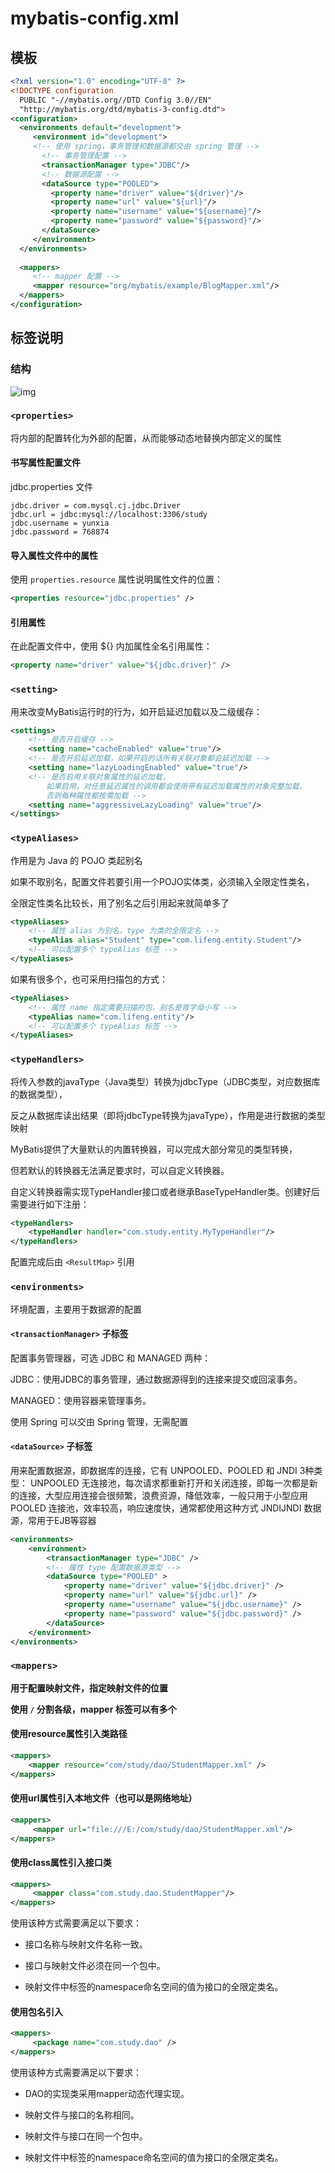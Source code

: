# mybatis-config.xml

## 模板

```xml
<?xml version="1.0" encoding="UTF-8" ?>
<!DOCTYPE configuration
  PUBLIC "-//mybatis.org//DTD Config 3.0//EN"
  "http://mybatis.org/dtd/mybatis-3-config.dtd">
<configuration>
  <environments default="development">
     <environment id="development">
     <!-- 使用 spring，事务管理和数据源都交由 spring 管理 -->
       <!-- 事务管理配置 -->
       <transactionManager type="JDBC"/>
       <!-- 数据源配置 -->
       <dataSource type="POOLED">
         <property name="driver" value="${driver}"/>
         <property name="url" value="${url}"/>
         <property name="username" value="${username}"/>
         <property name="password" value="${password}"/>
       </dataSource>
     </environment>
  </environments>
    
  <mappers>
     <!-- mapper 配置 -->
     <mapper resource="org/mybatis/example/BlogMapper.xml"/>
  </mappers>
</configuration>
```

## 标签说明

### 结构

![img](D:\study\study-notes\images\mybatis\mybatis-config-structure.jpg)

### `<properties>`

将内部的配置转化为外部的配置，从而能够动态地替换内部定义的属性

#### 书写属性配置文件

jdbc.properties 文件

```properties
jdbc.driver = com.mysql.cj.jdbc.Driver
jdbc.url = jdbc:mysql://localhost:3306/study
jdbc.username = yunxia
jdbc.password = 768874
```
#### 导入属性文件中的属性

使用 `properties.resource` 属性说明属性文件的位置：

```xml
<properties resource="jdbc.properties" />
```
#### 引用属性

在此配置文件中，使用 ${} 内加属性全名引用属性：

```xml
<property name="driver" value="${jdbc.driver}" />
```
### `<setting>`

用来改变MyBatis运行时的行为，如开启延迟加载以及二级缓存：
```xml
<settings>
    <!-- 是否开启缓存 -->
    <setting name="cacheEnabled" value="true"/>
    <!-- 是否开启延迟加载，如果开启的话所有关联对象都会延迟加载 -->
    <setting name="lazyLoadingEnabled" value="true"/>
    <!-- 是否启用关联对象属性的延迟加载，
        如果启用，对任意延迟属性的调用都会使用带有延迟加载属性的对象完整加载，
        否则每种属性都按需加载 -->
    <setting name="aggressiveLazyLoading" value="true"/>
</settings>
```
### `<typeAliases>`

作用是为 Java 的 POJO 类起别名

如果不取别名，配置文件若要引用一个POJO实体类，必须输入全限定性类名，

全限定性类名比较长，用了别名之后引用起来就简单多了

```xml
<typeAliases>
    <!-- 属性 alias 为别名，type 为类的全限定名 -->
    <typeAlias alias="Student" type="com.lifeng.entity.Student"/>
    <!-- 可以配置多个 typeAlias 标签 -->
</typeAliases>
```
如果有很多个，也可采用扫描包的方式：
```xml
<typeAliases>
    <!-- 属性 name 指定需要扫描的包，别名是首字母小写 -->
    <typeAlias name="com.lifeng.entity"/>
    <!-- 可以配置多个 typeAlias 标签 -->
</typeAliases>
```
### `<typeHandlers>`

将传入参数的javaType（Java类型）转换为jdbcType（JDBC类型，对应数据库的数据类型），

反之从数据库读出结果（即将jdbcType转换为javaType），作用是进行数据的类型映射

MyBatis提供了大量默认的内置转换器，可以完成大部分常见的类型转换，

但若默认的转换器无法满足要求时，可以自定义转换器。

自定义转换器需实现TypeHandler接口或者继承BaseTypeHandler类。创建好后需要进行如下注册：
```xml
<typeHandlers>
    <typeHandler handler="com.study.entity.MyTypeHandler"/>
</typeHandlers>
```
配置完成后由 `<ResultMap>` 引用

### `<environments>`

环境配置，主要用于数据源的配置

####   `<transactionManager>` 子标签

配置事务管理器，可选 JDBC 和 MANAGED 两种：

JDBC：使用JDBC的事务管理，通过数据源得到的连接来提交或回滚事务。

 MANAGED：使用容器来管理事务。

使用 Spring 可以交由 Spring 管理，无需配置

#### `<dataSource>` 子标签

用来配置数据源，即数据库的连接，它有 UNPOOLED、POOLED 和 JNDI 3种类型：
UNPOOLED 无连接池，每次请求都重新打开和关闭连接，即每一次都是新的连接，大型应用连接会很频繁，浪费资源，降低效率，一般只用于小型应用
POOLED 连接池，效率较高，响应速度快，通常都使用这种方式
JNDIJNDI 数据源，常用于EJB等容器

```xml
<environments>
    <environment>
        <transactionManager type="JDBC" />
        <!-- 属性 type 配置数据源类型 -->
        <dataSource type="POOLED" >
            <property name="driver" value="${jdbc.driver}" />
            <property name="url" value="${jdbc.url}" />
            <property name="username" value="${jdbc.username}" /> 
            <property name="password" value="${jdbc.password}" />       
        </dataSource>
    </environment>
</environments>
```


### `<mappers>`
**用于配置映射文件，指定映射文件的位置**

**使用 `/` 分割各级，mapper 标签可以有多个**

#### 使用resource属性引入类路径

```xml
<mappers>
	<mapper resource="com/study/dao/StudentMapper.xml" />
</mappers>
```

#### 使用url属性引入本地文件（也可以是网络地址）

```xml
<mappers>
     <mapper url="file:///E:/com/study/dao/StudentMapper.xml"/>
</mappers>
```

#### 使用class属性引入接口类

```xml
<mappers>
     <mapper class="com.study.dao.StudentMapper"/>
</mappers>
```

使用该种方式需要满足以下要求：

- 接口名称与映射文件名称一致。

- 接口与映射文件必须在同一个包中。

- 映射文件中标签的namespace命名空间的值为接口的全限定类名。

#### 使用包名引入

```xml
<mappers>
     <package name="com.study.dao" />
</mappers>
```

使用该种方式需要满足以下要求：

- DAO的实现类采用mapper动态代理实现。

- 映射文件与接口的名称相同。

- 映射文件与接口在同一个包中。

- 映射文件中标签的namespace命名空间的值为接口的全限定类名。

